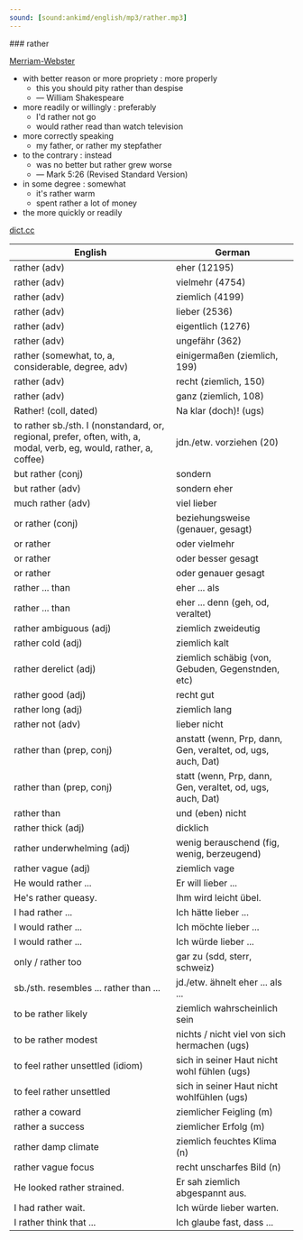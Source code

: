 ```yaml
---
sound: [sound:ankimd/english/mp3/rather.mp3]
---
```


\### rather

[Merriam-Webster](https://www.merriam-webster.com/dictionary/rather)

- with better reason or more propriety : more properly
    - this you should pity rather than despise
    - — William Shakespeare
- more readily or willingly : preferably
    - I'd rather not go
    - would rather read than watch television
- more correctly speaking
    - my father, or rather my stepfather
- to the contrary : instead
    - was no better but rather grew worse
    - — Mark 5:26 (Revised Standard Version)
- in some degree : somewhat
    - it's rather warm
    - spent rather a lot of money
- the more quickly or readily

[dict.cc](https://www.dict.cc/rather)

| English        | German       |
| -------------- | ------------ |
| rather (adv) | eher (12195) |
| rather (adv) | vielmehr (4754) |
| rather (adv) | ziemlich (4199) |
| rather (adv) | lieber (2536) |
| rather (adv) | eigentlich (1276) |
| rather (adv) | ungefähr (362) |
| rather (somewhat, to, a, considerable, degree, adv) | einigermaßen (ziemlich, 199) |
| rather (adv) | recht (ziemlich, 150) |
| rather (adv) | ganz (ziemlich, 108) |
| Rather! (coll, dated) | Na klar (doch)! (ugs) |
| to rather sb./sth. I (nonstandard, or, regional, prefer, often, with, a, modal, verb, eg, would, rather, a, coffee) | jdn./etw. vorziehen (20) |
| but rather (conj) | sondern |
| but rather (adv) | sondern eher |
| much rather (adv) | viel lieber |
| or rather (conj) | beziehungsweise (genauer, gesagt) |
| or rather | oder vielmehr |
| or rather | oder besser gesagt |
| or rather | oder genauer gesagt |
| rather ... than | eher ... als |
| rather ... than | eher ... denn (geh, od, veraltet) |
| rather ambiguous (adj) | ziemlich zweideutig |
| rather cold (adj) | ziemlich kalt |
| rather derelict (adj) | ziemlich schäbig (von, Gebuden, Gegenstnden, etc) |
| rather good (adj) | recht gut |
| rather long (adj) | ziemlich lang |
| rather not (adv) | lieber nicht |
| rather than (prep, conj) | anstatt (wenn, Prp, dann, Gen, veraltet, od, ugs, auch, Dat) |
| rather than (prep, conj) | statt (wenn, Prp, dann, Gen, veraltet, od, ugs, auch, Dat) |
| rather than | und (eben) nicht |
| rather thick (adj) | dicklich |
| rather underwhelming (adj) | wenig berauschend (fig, wenig, berzeugend) |
| rather vague (adj) | ziemlich vage |
| He would rather ... | Er will lieber ... |
| He's rather queasy. | Ihm wird leicht übel. |
| I had rather ... | Ich hätte lieber ... |
| I would rather ... | Ich möchte lieber ... |
| I would rather ... | Ich würde lieber ... |
| only / rather too | gar zu (sdd, sterr, schweiz) |
| sb./sth. resembles ... rather than ... | jd./etw. ähnelt eher ... als ... |
| to be rather likely | ziemlich wahrscheinlich sein |
| to be rather modest | nichts / nicht viel von sich hermachen (ugs) |
| to feel rather unsettled (idiom) | sich in seiner Haut nicht wohl fühlen (ugs) |
| to feel rather unsettled | sich in seiner Haut nicht wohlfühlen (ugs) |
| rather a coward | ziemlicher Feigling (m) |
| rather a success | ziemlicher Erfolg (m) |
| rather damp climate | ziemlich feuchtes Klima (n) |
| rather vague focus | recht unscharfes Bild (n) |
| He looked rather strained. | Er sah ziemlich abgespannt aus. |
| I had rather wait. | Ich würde lieber warten. |
| I rather think that ... | Ich glaube fast, dass ... |
